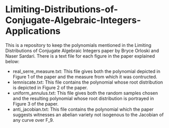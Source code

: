 # Limiting-Distributions-of-Conjugate-Algebraic-Integers-Applications

<p>This is a repository to keep the polynomials mentioned in the Limiting Distributions of Conjugate Algebraic Integers paper by Bryce Orloski and Naser Sardari. There is a text file for each figure in the paper explained below:<p>

- real_serre_measure.txt: This file gives both the polynomial depicted in Figure 1 of the paper and the measure from which it was contructed.
- lemniscate.txt:         This file contains the polynomial whose root distribution is depicted in Figure 2 of the paper.
- uniform_annulus.txt:    This file gives both the random samples chosen and the resulting polynomial whose root distribution is portrayed in Figure 3 of the paper.
- anti_jacobian.txt:      This file contains the polynomial which the paper suggests witnesses an abelian variety not isogenous to the Jacobian of any curve over F_9.
